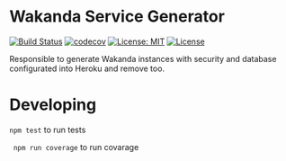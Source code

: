 # Wakanda Service Generator

[![Build Status](https://travis-ci.org/wakanda-cloud/wakanda-instance-generator.svg?branch=herokuauth-integration)](https://travis-ci.org/wakanda-cloud/wakanda-instance-generator)
[![codecov](https://codecov.io/gh/wakanda-cloud/wakanda-instance-generator/branch/herokuauth-integration/graph/badge.svg)](https://codecov.io/gh/wakanda-cloud/wakanda-instance-generator)
[![License: MIT](https://img.shields.io/badge/License-MIT-yellow.svg)](https://opensource.org/licenses/MIT)
[![License](https://img.shields.io/badge/License-BSD-blue.svg)](https://opensource.org/licenses/BSD-3-Clause)

Responsible to generate Wakanda instances with security and database configurated into Heroku and remove too.

# Developing

``` npm test ``` to run tests

``` npm run coverage``` to run covarage
